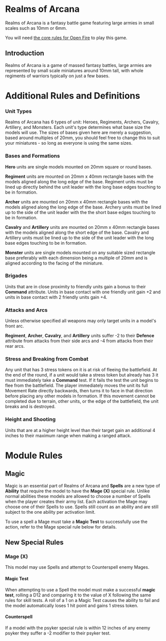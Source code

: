 **Realms of Arcana**
====================

Realms of Arcana is a fantasy battle game featuring large armies in small scales such as 10mm or 6mm.

You will need [the core rules for Open Fire](https://github.com/open-source-tabletop/openfire/) to play this game.

## Introduction

Realms of Arcana is a game of massed fantasy battles, large armies are represented by small scale miniatures around 10mm tall, with whole regiments of warriors typically on just a few bases.

# Additional Rules and Definitions

### Unit Types

Realms of Arcana has 6 types of unit: Heroes, Regiments, Archers, Cavalry, Artillery, and Monsters. Each unit's type determines what base size the models will use. The sizes of bases given here are merely a suggestion, based around multiples of 20mm, you should feel free to change this to suit your miniatures - so long as everyone is using the same sizes.

### Bases and Formations

**Hero** units are single models mounted on 20mm square or round bases.

**Regiment** units are mounted on 20mm x 40mm rectangle bases with the models aligned along the long edge of the base. Regiment units must be lined up directly behind the unit leader with the long base edges touching to be in formation.

**Archer** units are mounted on 20mm x 40mm rectangle bases with the models aligned along the long edge of the base. Archery units must be lined up to the side of the unit leader with the the short base edges touching to be in formation.

**Cavalry** and **Artillery** units are mounted on 20mm x 40mm rectangle bases with the models aligned along the short edge of the base. Cavalry and Artillery units must be lined up to the side of the unit leader with the long base edges touching to be in formation.

**Monster** units are single models mounted on any suitable sized rectangle base preferably with each dimension being a multiple of 20mm and is aligned according to the facing of the miniature.

### Brigades

Units that are in close proximity to friendly units gain a bonus to their **Command** attribute. Units in base contact with one friendly unit gain +2 and units in base contact with 2 friendly units gain +4.

### Attacks and Arcs

Unless otherwise specified all weapons may only target units in a model's front arc.

**Regiment**, **Archer**, **Cavalry**, and **Artillery** units suffer -2 to their **Defence** attribute from attacks from their side arcs and -4 from attacks from their rear arcs.

### Stress and Breaking from Combat

Any unit that has 3 stress tokens on it is at risk of fleeing the battlefield. At the end of the round, if a unit would take a stress token but already has 3 it must immediately take a **Command** test. If it fails the test the unit begins to flee from the battlefield. The player immediately moves the unit its full Movement Rate directly backwards, then turns it to face in that direction before placing any other models in formation. If this movement cannot be completed due to terrain, other units, or the edge of the battlefield, the unit breaks and is destroyed.

### Height and Shooting

Units that are at a higher height level than their target gain an additional 4 inches to their maximum range when making a ranged attack.

# Module Rules

## Magic

Magic is an essential part of Realms of Arcana and **Spells** are a new type of **Ability** that require the model to have the **Mage (X)** special rule. Unlike normal abilities these models are allowed to choose a number of Spells when the player creates their army list. Each activation the Mage may choose one of their Spells to use. Spells still count as an ability and are still subject to the one ability per activation limit.

To use a spell a Mage must take a **Magic Test** to successfully use the action, refer to the Mage special rule below for details.

## New Special Rules

### Mage (X)

This model may use Spells and attempt to Counterspell enemy Mages.

#### Magic Test

When attempting to use a Spell the model must make a successful **magic test**, rolling a D12 and comparing it to the value of X following the same rules for skill tests. A roll of a 1 on a Magic Test causes the ability to fail and the model automatically loses 1 hit point and gains 1 stress token.

#### Counterspell

If a model with the psyker special rule is within 12 inches of any enemy psyker they suffer a -2 modifier to their psyker test.
